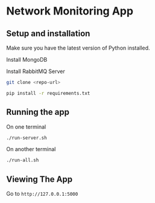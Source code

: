 # Network Monitoring App

## Setup and installation

Make sure you have the latest version of Python installed.

Install MongoDB

Install RabbitMQ Server

```sh
git clone <repo-url>
```

```sh
pip install -r requirements.txt
```

## Running the app

On one terminal
```sh
./run-server.sh
```

On another terminal
```sh
./run-all.sh
```

## Viewing The App
Go to `http://127.0.0.1:5000`

